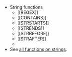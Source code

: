 - String functions
	- [[REGEX]]
	- [[CONTAINS]]
	- [[STRSTARTS]]
	- [[STRENDS]]
	- [[STRBEFORE]]
	- [[STRAFTER]]
	-
- See [all functions on strings](https://www.w3.org/TR/sparql12-query/#func-strings).